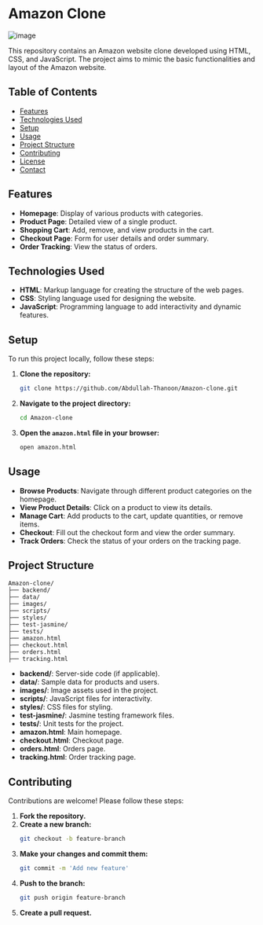 # Amazon Clone
![image](https://github.com/Abdullah-Thanoon/Amazon-clone/assets/83435812/4db19038-7381-4297-8901-01d848bf7d3c)

This repository contains an Amazon website clone developed using HTML, CSS, and JavaScript. The project aims to mimic the basic functionalities and layout of the Amazon website.

## Table of Contents
- [Features](#features)
- [Technologies Used](#technologies-used)
- [Setup](#setup)
- [Usage](#usage)
- [Project Structure](#project-structure)
- [Contributing](#contributing)
- [License](#license)
- [Contact](#contact)

## Features
- **Homepage**: Display of various products with categories.
- **Product Page**: Detailed view of a single product.
- **Shopping Cart**: Add, remove, and view products in the cart.
- **Checkout Page**: Form for user details and order summary.
- **Order Tracking**: View the status of orders.

## Technologies Used
- **HTML**: Markup language for creating the structure of the web pages.
- **CSS**: Styling language used for designing the website.
- **JavaScript**: Programming language to add interactivity and dynamic features.

## Setup
To run this project locally, follow these steps:

1. **Clone the repository:**
   ```bash
   git clone https://github.com/Abdullah-Thanoon/Amazon-clone.git
   ```
2. **Navigate to the project directory:**
   ```bash
   cd Amazon-clone
   ```
3. **Open the `amazon.html` file in your browser:**
   ```bash
   open amazon.html
   ```

## Usage
- **Browse Products**: Navigate through different product categories on the homepage.
- **View Product Details**: Click on a product to view its details.
- **Manage Cart**: Add products to the cart, update quantities, or remove items.
- **Checkout**: Fill out the checkout form and view the order summary.
- **Track Orders**: Check the status of your orders on the tracking page.

## Project Structure
```
Amazon-clone/
├── backend/
├── data/
├── images/
├── scripts/
├── styles/
├── test-jasmine/
├── tests/
├── amazon.html
├── checkout.html
├── orders.html
├── tracking.html
```
- **backend/**: Server-side code (if applicable).
- **data/**: Sample data for products and users.
- **images/**: Image assets used in the project.
- **scripts/**: JavaScript files for interactivity.
- **styles/**: CSS files for styling.
- **test-jasmine/**: Jasmine testing framework files.
- **tests/**: Unit tests for the project.
- **amazon.html**: Main homepage.
- **checkout.html**: Checkout page.
- **orders.html**: Orders page.
- **tracking.html**: Order tracking page.

## Contributing
Contributions are welcome! Please follow these steps:

1. **Fork the repository.**
2. **Create a new branch:**
   ```bash
   git checkout -b feature-branch
   ```
3. **Make your changes and commit them:**
   ```bash
   git commit -m 'Add new feature'
   ```
4. **Push to the branch:**
   ```bash
   git push origin feature-branch
   ```
5. **Create a pull request.**

